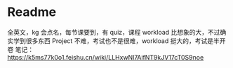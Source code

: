 # Readme

全英文，kg 会点名，每节课要到，有 quiz，课程 workload 比想象的大，不过确实学到很多东西
Project 不难，考试也不是很难，workload 挺大的，考试是半开卷
笔记：https://k5ms77k0o1.feishu.cn/wiki/LLHxwNl7AifNT9kJV17cT0S9noe
